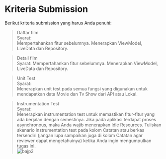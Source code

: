 # Kriteria Submission
Berikut kriteria submission yang harus Anda penuhi:

> Daftar film  
Syarat:  
Mempertahankan fitur sebelumnya.
Menerapkan ViewModel, LiveData dan Repository.

> Detail film  
Syarat:
Mempertahankan fitur sebelumnya.
Menerapkan ViewModel, LiveData dan Repository.

>  Unit Test  
Syarat:  
Menerapkan unit test pada semua fungsi yang digunakan untuk mendapatkan data Movie dan Tv Show dari API atau Lokal.

> Instrumentation Test  
Syarat:  
Menerapkan instrumentation test untuk memastikan fitur-fitur yang ada berjalan dengan semestinya.
Jika pada aplikasi terdapat proses asynchronous, maka Anda wajib menerapkan Idle Resources.
Tuliskan skenario instrumentation test pada kolom Catatan atau berkas tersendiri (jangan lupa sampaikan juga di kolom Catatan agar reviewer dapat mengetahuinya) ketika Anda ingin mengumpulkan tugas ini.  
![bajp2](https://user-images.githubusercontent.com/53375007/142511700-b9162003-4c4f-4bf0-a9e5-9697dae6a274.png)
